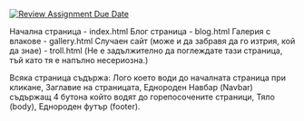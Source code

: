 [![Review Assignment Due Date](https://classroom.github.com/assets/deadline-readme-button-22041afd0340ce965d47ae6ef1cefeee28c7c493a6346c4f15d667ab976d596c.svg)](https://classroom.github.com/a/cxxOiUOi)

Начална страница - index.html
Блог страница - blog.html
Галерия с влакове - gallery.html
Случаен сайт (може и да забравя да го изтрия, кой да знае) - troll.html (Не е задължително да поглеждате тази страница, тъй като тя е напълно несериозна.)


Всяка страница съдържа:
Лого което води до началната страница при кликане,
Заглавие на страницата,
Еднороден Навбар (Navbar) съдържащ 4 бутона който водят до горепосочените страници,
Тяло (body),
Еднороден футър (footer).